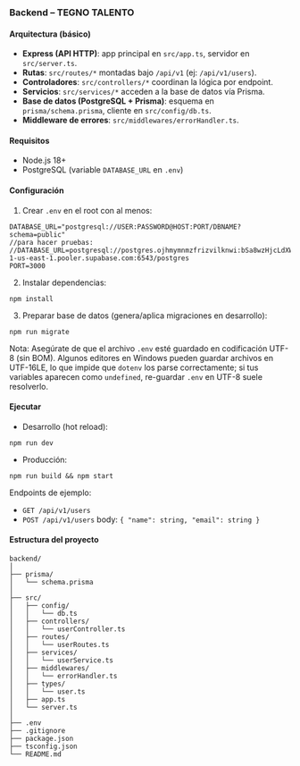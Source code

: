 ### Backend – TEGNO TALENTO

#### Arquitectura (básico)
- **Express (API HTTP)**: app principal en `src/app.ts`, servidor en `src/server.ts`.
- **Rutas**: `src/routes/*` montadas bajo `/api/v1` (ej: `/api/v1/users`).
- **Controladores**: `src/controllers/*` coordinan la lógica por endpoint.
- **Servicios**: `src/services/*` acceden a la base de datos vía Prisma.
- **Base de datos (PostgreSQL + Prisma)**: esquema en `prisma/schema.prisma`, cliente en `src/config/db.ts`.
- **Middleware de errores**: `src/middlewares/errorHandler.ts`.

#### Requisitos
- Node.js 18+
- PostgreSQL (variable `DATABASE_URL` en `.env`)

#### Configuración
1) Crear `.env` en el root con al menos:
```
DATABASE_URL="postgresql://USER:PASSWORD@HOST:PORT/DBNAME?schema=public"
//para hacer pruebas:
//DATABASE_URL=postgresql://postgres.ojhmymnmzfrizvilknwi:bSa8wzHjcLdXWYIF@aws-1-us-east-1.pooler.supabase.com:6543/postgres
PORT=3000
```
2) Instalar dependencias:
```
npm install
```
3) Preparar base de datos (genera/aplica migraciones en desarrollo):
```
npm run migrate
```

Nota: Asegúrate de que el archivo `.env` esté guardado en codificación UTF-8 (sin BOM). Algunos editores en Windows pueden guardar archivos en UTF-16LE, lo que impide que `dotenv` los parse correctamente; si tus variables aparecen como `undefined`, re-guardar `.env` en UTF-8 suele resolverlo.

#### Ejecutar
- Desarrollo (hot reload):
```
npm run dev
```
- Producción:
```
npm run build && npm start
```

Endpoints de ejemplo:
- `GET /api/v1/users`
- `POST /api/v1/users` body: `{ "name": string, "email": string }`

#### Estructura del proyecto
```
backend/
│
├── prisma/
│   └── schema.prisma
│
├── src/
│   ├── config/
│   │   └── db.ts
│   ├── controllers/
│   │   └── userController.ts
│   ├── routes/
│   │   └── userRoutes.ts
│   ├── services/
│   │   └── userService.ts
│   ├── middlewares/
│   │   └── errorHandler.ts
│   ├── types/
│   │   └── user.ts
│   ├── app.ts
│   └── server.ts
│
├── .env
├── .gitignore
├── package.json
├── tsconfig.json
└── README.md
```

